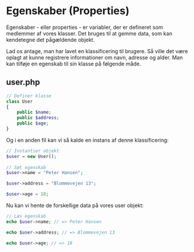 # Egenskaber (Properties)
Egenskaber - eller properties - er variabler, der er defineret som medlemmer af vores klasser. Det bruges til at gemme data, som kan kendetegne det pågældende objekt. 

Lad os antage, man har lavet en klassificering til brugere. Så ville det være oplagt at kunne registrere informationer om navn, adresse og alder. Man kan tilføje en egenskab til sin klasse på følgende måde.

## user.php
```php
// Definer klasse
class User
{
    public $name;
    public $address;
    public $age;
}
```
Og i en anden fil kan vi så kalde en instans af denne klassificering:
```php
// Instantier objekt
$user = new User();
 
// Sæt egenskab
$user->name = "Peter Hansen";

$user->address = "Blommevejen 13";

$user->age = 18;
```
Nu kan vi hente de forskellige data på vores user objekt:
```php
// Læs egenskab
echo $user->name; // => Peter Hansen

echo $user->address; // => Blommevejen 13

echo $user->age; // => 18
```